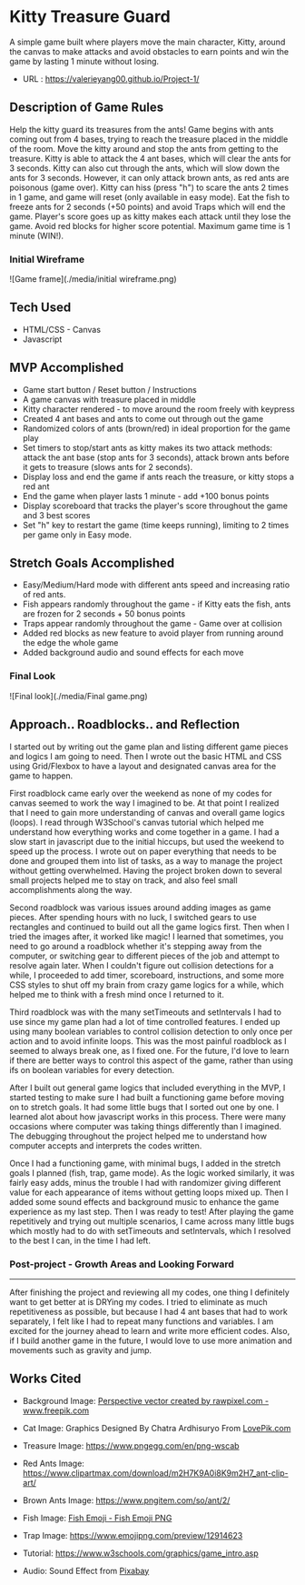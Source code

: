 # Kitty Treasure Guard 
A simple game built where players move the main character, Kitty, around the canvas to make attacks and avoid obstacles to earn points and win the game by lasting 1 minute without losing.
* URL : https://valerieyang00.github.io/Project-1/

## Description of Game Rules
Help the kitty guard its treasures from the ants! 
Game begins with ants coming out from 4 bases, trying to reach the treasure placed in the middle of the room. Move the kitty around and stop the ants from getting to the treasure. Kitty is able to attack the 4 ant bases, which will clear the ants for 3 seconds. Kitty can also cut through the ants, which will slow down the ants for 3 seconds. However, it can only attack brown ants, as red ants are poisonous (game over). Kitty can hiss (press "h") to scare the ants 2 times in 1 game, and game will reset (only available in easy mode). Eat the fish to freeze ants for 2 seconds (+50 points) and avoid Traps which will end the game. Player's score goes up as kitty makes each attack until they lose the game. Avoid red blocks for higher score potential. Maximum game time is 1 minute (WIN!).

### Initial Wireframe
![Game frame](./media/initial wireframe.png)


## Tech Used

* HTML/CSS - Canvas
* Javascript

## MVP Accomplished

* Game start button / Reset button / Instructions 
* A game canvas with treasure placed in middle
* Kitty character rendered - to move around the room freely with keypress
* Created 4 ant bases and ants to come out through out the game
* Randomized colors of ants (brown/red) in ideal proportion for the game play
* Set timers to stop/start ants as kitty makes its two attack methods: attack the ant base (stop ants for 3 seconds), attack brown ants before it gets to treasure (slows ants for 2 seconds). 
* Display loss and end the game if ants reach the treasure, or kitty stops a red ant
* End the game when player lasts 1 minute - add +100 bonus points
* Display scoreboard that tracks the player's score throughout the game and 3 best scores
* Set "h" key to restart the game (time keeps running), limiting to 2 times per game only in Easy mode. 

## Stretch Goals Accomplished

* Easy/Medium/Hard mode with different ants speed and increasing ratio of red ants.
* Fish appears randomly throughout the game -  if Kitty eats the fish, ants are frozen for 2 seconds + 50 bonus points
* Traps appear randomly throughout the game - Game over at collision
* Added red blocks as new feature to avoid player from running around the edge the whole game
* Added background audio and sound effects for each move

### Final Look

![Final look](./media/Final game.png)


## Approach.. Roadblocks.. and Reflection

I started out by writing out the game plan and listing different game pieces and logics I am going to need. Then I wrote out the basic HTML and CSS using Grid/Flexbox to have a layout and designated canvas area for the game to happen.

First roadblock came early over the weekend as none of my codes for canvas seemed to work the way I imagined to be. At that point I realized that I need to gain more understanding of canvas and overall game logics (loops). I read through W3School's canvas tutorial which helped me understand how everything works and come together in a game.
I had a slow start in javascript due to the initial hiccups, but used the weekend to speed up the process. I wrote out on paper everything that needs to be done and grouped them into list of tasks, as a way to manage the project without getting overwhelmed. Having the project broken down to several small projects helped me to stay on track, and also feel small accomplishments along the way.

Second roadblock was various issues around adding images as game pieces. After spending hours with no luck, I switched gears to use rectangles and continued to build out all the game logics first. Then when I tried the images after, it worked like magic! I learned that sometimes, you need to go around a roadblock whether it's stepping away from the computer, or switching  gear to different pieces of the job and attempt to resolve again later. When I couldn't figure out collision detections for a while, I proceeded to add timer, scoreboard, instructions, and some more CSS styles to shut off my brain from crazy game logics for a while, which helped me to think with a fresh mind once I returned to it.

Third roadblock was with the many setTimeouts and setIntervals I had to use since my game plan had a lot of time controlled features. I ended up using many boolean variables to control collision detection to only once per action and to avoid infinite loops. This was the most painful roadblock as I seemed to always break one, as I fixed one. For the future, I'd love to learn if there are better ways to control this aspect of the game, rather than using ifs on boolean variables for every detection.

After I built out general game logics that included everything in the MVP, I started testing to make sure I had built a functioning game before moving on to stretch goals. It had some little bugs that I sorted out one by one. I learned alot about how javascript works in this process. There were many occasions where computer was taking things differently than I imagined. The debugging throughout the project helped me to understand how computer accepts and interprets the codes written.

Once I had a functioning game, with minimal bugs, I added in the stretch goals I planned (fish, trap, game mode). As the logic worked similarly, it was fairly easy adds, minus the trouble I had with randomizer giving different value for each appearance of items without getting loops mixed up. Then I added some sound effects and background music to enhance the game experience as my last step. Then I was ready to test! After playing the game repetitively and trying out multiple scenarios, I came across many little bugs which mostly had to do with setTimeouts and setIntervals, which I resolved to the best I can, in the time I had left.

### Post-project - Growth Areas and Looking Forward
---
After finishing the project and reviewing all my codes, one thing I definitely want to get better at is DRYing my codes. I tried to eliminate as much repetitiveness as possible, but because I had 4 ant bases that had to work separately, I felt like I had to repeat many functions and variables. I am excited for the journey ahead to learn and write more efficient codes. Also, if I build another game in the future, I would love to use more animation and movements such as gravity and jump.


## Works Cited

* Background Image:
<a href="https://www.freepik.com/vectors/perspective">Perspective vector created by rawpixel.com - www.freepik.com</a>

* Cat Image:
Graphics Designed By Chatra Ardhisuryo From <a href="https://lovepik.com/image-450071496/cartoon-yellow-cat-vector-illustration.html">LovePik.com</a>

* Treasure Image:
https://www.pngegg.com/en/png-wscab

* Red Ants Image:
https://www.clipartmax.com/download/m2H7K9A0i8K9m2H7_ant-clip-art/

* Brown Ants Image:
https://www.pngitem.com/so/ant/2/

* Fish Image:
<a href="https://flyclipart.com/fish-emoji-fish-emoji-png-763466">Fish Emoji - Fish Emoji PNG</a>

* Trap Image:
https://www.emojipng.com/preview/12914623

* Tutorial:
https://www.w3schools.com/graphics/game_intro.asp

* Audio:
Sound Effect from <a href="https://pixabay.com/sound-effects/?utm_source=link-attribution&amp;utm_medium=referral&amp;utm_campaign=music&amp;utm_content=6896">Pixabay</a>

